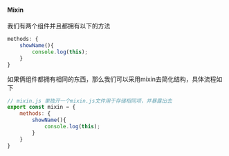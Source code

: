 #### Mixin
我们有两个组件并且都拥有以下的方法
```javascript
methods: {
	showName(){
		console.log(this);
	}
}
```

如果俩组件都拥有相同的东西，那么我们可以采用mixin去简化结构，具体流程如下

```javascript
// mixin.js 单独开一个mixin.js文件用于存储相同项，并暴露出去
export const mixin = {
	methods: {
		showName(){
			console.log(this);
		}
	}
}
```

